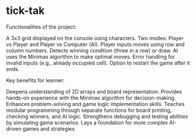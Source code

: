 # tick-tak
Functionalities of the project:

A 3x3 grid displayed on the console using characters.
Two modes: Player vs Player and Player vs Computer (AI).
Player inputs moves using row and column numbers.
Detects winning condition (three in a row) or draw.
AI uses the Minimax algorithm to make optimal moves.
Error handling for invalid inputs (e.g., already occupied cell).
Option to restart the game after it ends.

Key benefits for learner: 

Deepens understanding of 2D arrays and board representation.
Provides hands-on experience with the Minimax algorithm for decision-making.
Enhances problem-solving and game logic implementation skills.
Teaches modular programming through separate functions for board printing, checking winners, and AI logic.
Strengthens debugging and testing abilities by simulating game scenarios.
Lays a foundation for more complex AI-driven games and strategies
